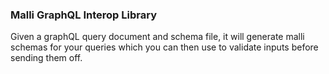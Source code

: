 ### Malli GraphQL Interop Library

Given a graphQL query document and schema file, it will generate malli schemas for your queries which you can then use to validate inputs before sending them off.
